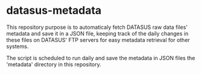 # datasus-metadata

This repository purpose is to automaticaly fetch DATASUS raw data files' metadata and save it in a JSON file, keeping track of the daily changes in these files on DATASUS' FTP servers for easy metadata retrieval for other systems.

The script is scheduled to run daily and save the metadata in JSON files the 'metadata' directory in this repository.
